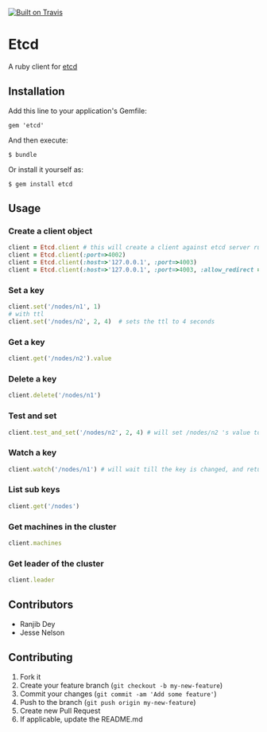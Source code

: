 [![Built on Travis](https://secure.travis-ci.org/ranjib/etcd-ruby.png?branch=master)](http://travis-ci.org/ranjib/etcd-ruby)
# Etcd

A ruby client for [etcd](https://github.com/coreos/etcd)
## Installation

Add this line to your application's Gemfile:

    gem 'etcd'

And then execute:

    $ bundle

Or install it yourself as:

    $ gem install etcd

## Usage
### Create a client object
```ruby
client = Etcd.client # this will create a client against etcd server running on localhost on port 4001
client = Etcd.client(:port=>4002)
client = Etcd.client(:host=>'127.0.0.1', :port=>4003)
client = Etcd.client(:host=>'127.0.0.1', :port=>4003, :allow_redirect => false) # wont let you run sensitive commands on non-leader machines, default is true
```
### Set a key
```ruby
client.set('/nodes/n1', 1)
# with ttl
client.set('/nodes/n2', 2, 4)  # sets the ttl to 4 seconds
```
### Get a key
```ruby
client.get('/nodes/n2').value

```
### Delete a key
```ruby
client.delete('/nodes/n1')
```

### Test and set
```ruby
client.test_and_set('/nodes/n2', 2, 4) # will set /nodes/n2 's value to 2 only if its previous value was 4

```

### Watch a key
```ruby
client.watch('/nodes/n1') # will wait till the key is changed, and return once its changed
```

### List sub keys
```ruby
client.get('/nodes')
```

### Get machines in the cluster
```ruby
client.machines
```

### Get leader of the cluster
```ruby
client.leader
```

## Contributors 
* Ranjib Dey
* Jesse Nelson



## Contributing

1. Fork it
2. Create your feature branch (`git checkout -b my-new-feature`)
3. Commit your changes (`git commit -am 'Add some feature'`)
4. Push to the branch (`git push origin my-new-feature`)
5. Create new Pull Request
6. If applicable, update the README.md
